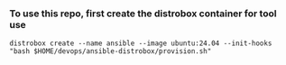 ### To use this repo, first create the distrobox container for tool use

```distrobox create --name ansible --image ubuntu:24.04 --init-hooks "bash $HOME/devops/ansible-distrobox/provision.sh"```